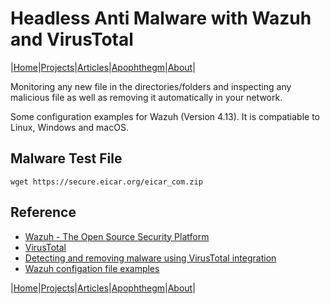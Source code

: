 # Headless Anti Malware with Wazuh and VirusTotal

|[Home](/README.md)|[Projects](/projects.md)|[Articles](/articles.md)|[Apophthegm](/apophthegm.md)|[About](/about.md)|

Monitoring any new file in the directories/folders and inspecting any malicious file as well as removing it automatically in your network.

Some configuration examples for Wazuh (Version 4.13).  It is compatiable to Linux, Windows and macOS. 

## Malware Test File

```
wget https://secure.eicar.org/eicar_com.zip
``` 

## Reference

- [Wazuh - The Open Source Security Platform](https://wazuh.com/)    
- [VirusTotal](https://www.virustotal.com/gui/home/upload)    
- [Detecting and removing malware using VirusTotal integration](https://documentation.wazuh.com/current/proof-of-concept-guide/detect-remove-malware-virustotal.html)
- [Wazuh configation file examples](https://github.com/samiux/update-scripts/tree/master/wazuh_virustotal)    

|[Home](/README.md)|[Projects](/projects.md)|[Articles](/articles.md)|[Apophthegm](/apophthegm.md)|[About](/about.md)|

